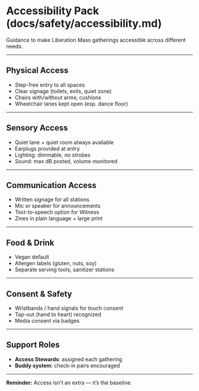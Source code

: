 # Accessibility Pack (docs/safety/accessibility.md)

Guidance to make Liberation Mass gatherings accessible across different needs.

---

## Physical Access

* Step-free entry to all spaces
* Clear signage (toilets, exits, quiet zone)
* Chairs with/without arms; cushions
* Wheelchair lanes kept open (esp. dance floor)

---

## Sensory Access

* Quiet lane + quiet room always available
* Earplugs provided at entry
* Lighting: dimmable, no strobes
* Sound: max dB posted, volume monitored

---

## Communication Access

* Written signage for all stations
* Mic or speaker for announcements
* Text-to-speech option for Witness
* Zines in plain language + large print

---

## Food & Drink

* Vegan default
* Allergen labels (gluten, nuts, soy)
* Separate serving tools, sanitizer stations

---

## Consent & Safety

* Wristbands / hand signals for touch consent
* Tap-out (hand to heart) recognized
* Media consent via badges

---

## Support Roles

* **Access Stewards**: assigned each gathering
* **Buddy system**: check-in pairs encouraged

---

**Reminder:** Access isn’t an extra — it’s the baseline.
